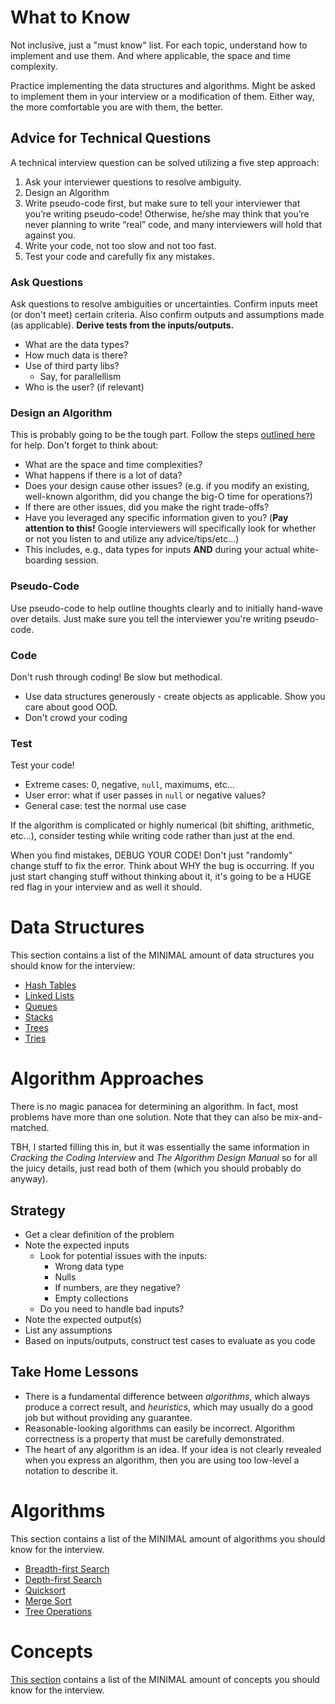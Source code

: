 # What to Know
Not inclusive, just a "must know" list.  For each topic, understand how to implement and use them.  And where applicable, the space and time complexity.

Practice implementing the data structures and algorithms.  Might be asked to implement them in your interview or a modification of them.  Either way, the more comfortable you are with them, the better.

## Advice for Technical Questions
A technical interview question can be solved utilizing a five step approach:

1. Ask your interviewer questions to resolve ambiguity.
2. Design an Algorithm
3. Write pseudo-code first, but make sure to tell your interviewer that you’re writing pseudo-code! Otherwise, he/she may think that you’re never planning to write “real” code, and many interviewers will hold that against you.
4. Write your code, not too slow and not too fast.
5. Test your code and carefully fix any mistakes.

### Ask Questions
Ask questions to resolve ambiguities or uncertainties.  Confirm inputs meet (or don't meet) certain criteria.  Also confirm outputs and assumptions made (as applicable).  **Derive tests from the inputs/outputs.**

* What are the data types?
* How much data is there?
* Use of third party libs?
	* Say, for parallellism
* Who is the user?  (if relevant)

### Design an Algorithm
This is probably going to be the tough part.  Follow the steps [outlined here](#algorithm-approaches) for help.  Don't forget to think about:

* What are the space and time complexities?
* What happens if there is a lot of data?
* Does your design cause other issues? (e.g. if you modify an existing, well-known algorithm, did you change the big-O time for operations?)
* If there are other issues, did you make the right trade-offs?
* Have you leveraged any specific information given to you?  (**Pay attention to this!**  Google interviewers will specifically look for whether or not you listen to and utilize any advice/tips/etc...)
 * This includes, e.g., data types for inputs **AND** during your actual white-boarding session.

### Pseudo-Code
Use pseudo-code to help outline thoughts clearly and to initially hand-wave over details.  Just make sure you tell the interviewer you're writing pseudo-code.

### Code
Don't rush through coding!  Be slow but methodical.
* Use data structures generously - create objects as applicable.  Show you care about good OOD.
* Don't crowd your coding

### Test
Test your code!
* Extreme cases:  0, negative, `null`, maximums, etc...
* User error:  what if user passes in `null` or negative values?
* General case:  test the normal use case

If the algorithm is complicated or highly numerical (bit shifting, arithmetic, etc...), consider testing while writing code rather than just at the end.

When you find mistakes, DEBUG YOUR CODE!  Don't just "randomly" change stuff to fix the error.  Think about WHY the bug is occurring.  If you just start changing stuff without thinking about it, it's going to be a HUGE red flag in your interview and as well it should.

# Data Structures
This section contains a list of the MINIMAL amount of data structures you should know for the interview:

* [Hash Tables](data-structures/hash-table.md)
* [Linked Lists](data-structures/linked-list.md)
* [Queues](data-structures/queue.md)
* [Stacks](data-structures/stack.md)
* [Trees](data-structures/tree.md)
* [Tries](data-structures/trie.md)


# Algorithm Approaches
There is no magic panacea for determining an algorithm.  In fact, most problems have more than one solution.  Note that they can also be mix-and-matched.

TBH, I started filling this in, but it was essentially the same information in _Cracking the Coding Interview_ and _The Algorithm Design Manual_ so for all the juicy details, just read both of them (which you should probably do anyway).

## Strategy

* Get a clear definition of the problem
* Note the expected inputs
  * Look for potential issues with the inputs:
    * Wrong data type
    * Nulls
    * If numbers, are they negative?
    * Empty collections
  * Do you need to handle bad inputs?
* Note the expected output(s)
* List any assumptions
* Based on inputs/outputs, construct test cases to evaluate as you code

## Take Home Lessons

* There is a fundamental difference between _algorithms_, which always produce a correct result, and _heuristics_, which may usually do a good job but without providing any guarantee.
* Reasonable-looking algorithms can easily be incorrect. Algorithm correctness is a property that must be carefully demonstrated.
* The heart of any algorithm is an idea. If your idea is not clearly revealed when you express an algorithm, then you are using too low-level a notation to describe it.

# Algorithms
This section contains a list of the MINIMAL amount of algorithms you should know for the interview.

* [Breadth-first Search](algorithms/bfs.md)
* [Depth-first Search](algorithms/dfs.md)
* [Quicksort](algorithms/quicksort.md)
* [Merge Sort](algorithms/mergesort.md)
* [Tree Operations](algorithms/treeops.md)

# Concepts
[This section](concepts.md) contains a list of the MINIMAL amount of concepts you should know for the interview.
